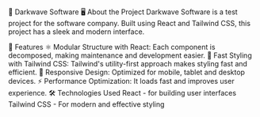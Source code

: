 🌌 Darkwave Software
🖥️ About the Project
Darkwave Software is a test project for the software company. Built using React and Tailwind CSS, this project has a sleek and modern interface.

🚀 Features
⚛️ Modular Structure with React: Each component is decomposed, making maintenance and development easier.
🎨 Fast Styling with Tailwind CSS: Tailwind's utility-first approach makes styling fast and efficient.
📱 Responsive Design: Optimized for mobile, tablet and desktop devices.
⚡ Performance Optimization: It loads fast and improves user experience.
🛠️ Technologies Used
React - for building user interfaces
Tailwind CSS - For modern and effective styling
